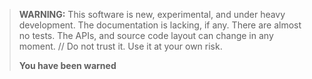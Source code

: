 > **WARNING:** This software is new, experimental, and under heavy
> development. The documentation is lacking, if any. There are almost
> no tests. The APIs, and source code layout can change in any moment.
// Do not trust it. Use it at your own risk.
>
> **You have been warned**
